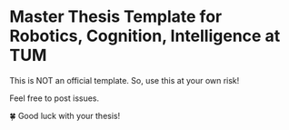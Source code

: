 # Master Thesis Template for Robotics, Cognition, Intelligence at TUM

This is NOT an official template. So, use this at your own risk!

Feel free to post issues.

🍀 Good luck with your thesis!
